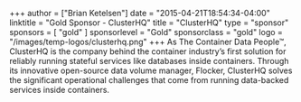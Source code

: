 +++
author = ["Brian Ketelsen"]
date = "2015-04-21T18:54:34-04:00"
linktitle = "Gold Sponsor - ClusterHQ"
title = "ClusterHQ"
type = "sponsor"
sponsors = [ "gold" ] 
sponsorlevel = "Gold"
sponsorclass = "gold"
logo = "/images/temp-logos/clusterhq.png"
+++
As The Container Data People™, ClusterHQ is the company behind the container industry’s first solution for reliably running stateful services like databases inside containers. Through its innovative open-source data volume manager, Flocker, ClusterHQ solves the significant operational challenges that come from running data-backed services inside containers.

